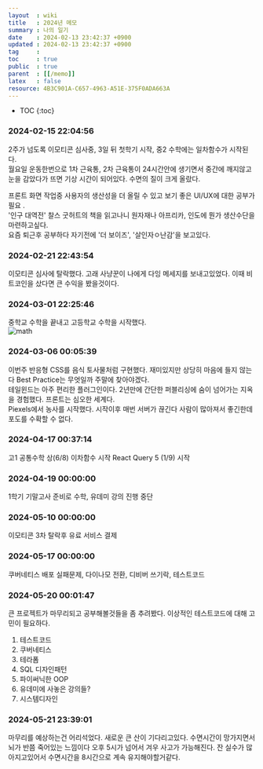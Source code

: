 ```yaml
---
layout  : wiki
title   : 2024년 메모 
summary : 나의 일기
date    : 2024-02-13 23:42:37 +0900
updated : 2024-02-13 23:42:37 +0900
tag     : 
toc     : true
public  : true
parent  : [[/memo]] 
latex   : false
resource: 4B3C901A-C657-4963-A51E-375F0ADA663A
---
```

* TOC
{:toc}

### 2024-02-15 22:04:56
2주가 넘도록 이모티콘 심사중, 3일 뒤 첫학기 시작, 중2 수학에는 일차함수가 시작된다.   
월요일 운동한번으로 1차 근육통, 2차 근육통이 24시간안에 생기면서 중간에 깨지않고 눈을 감았다가 뜨면 기상 시간이 되어있다.
수면의 질이 크게 올랐다.  

프론트 화면 작업중 사용자의 생산성을 더 올릴 수 있고 보기 좋은 UI/UX에 대한 공부가 필요 .  
'인구 대역전' 찰스 굿허트의 책을 읽고나니 원자재나 아프리카, 인도에 뭔가 생산수단을 마련하고싶다.  
요즘 퇴근후 공부하다 자기전에 '더 보이즈', '살인자ㅇ난감'을 보고있다.


### 2024-02-21 22:43:54
이모티콘 심사에 탈락했다. 고래 사냥꾼이 나에게 다잉 메세지를 보내고있었다. 이때 비트코인을 샀다면 큰 수익을 봤을것이다.


### 2024-03-01 22:25:46
중학교 수학을 끝내고 고등학교 수학을 시작했다.  
![math](https://github.com/JayFreemandev/JayFreemandev.github.io/assets/72185011/96260647-6e9e-40c7-ae3d-4bd193bb18f4) 


### 2024-03-06 00:05:39
이번주 반응형 CSS를 음식 토사물처럼 구현했다. 재미있지만 상당히 마음에 들지 않는다 Best Practice는 무엇일까 주말에 찾아야겠다.  
테일윈드는 아주 편리한 플러그인이다. 2년만에 간단한 퍼블리싱에 숨이 넘어가는 지옥을 경험했다. 프론트는 심오한 세계다.   
Piexels에서 농사를 시작했다. 시작이후 매번 서버가 끊긴다 사람이 많아져서 좋긴한데 포도를 수확할 수 없다.


### 2024-04-17 00:37:14
고1 공통수학 상(6/8) 이차함수 시작
React Query 5 (1/9) 시작

### 2024-04-19 00:00:00
1학기 기말고사 준비로 수학, 유데미 강의 진행 중단

### 2024-05-10 00:00:00
이모티콘 3차 탈락후 유료 서비스 결제

### 2024-05-17 00:00:00
쿠버네티스 배포 실패문제, 다이나모 전환, 디비버 쓰기락, 테스트코드


### 2024-05-20 00:01:47
큰 프로젝트가 마무리되고 공부해볼것들을 좀 추려봤다. 이상적인 테스트코드에 대해 고민이 필요하다.
1. 테스트코드 
2. 쿠버네티스 
3. 테라폼
4. SQL 디자인패턴
5. 파이써닉한 OOP
6. 유데미에 사놓은 강의들?
7. 시스템디자인



### 2024-05-21 23:39:01
마무리를 예상하는건 어리석었다. 새로운 큰 산이 기다리고있다.
수면시간이 망가지면서 뇌가 반쯤 죽어있는 느낌이다 오후 5시가 넘어서 겨우 사고가 가능해진다.
잔 실수가 많아지고있어서 수면시간을 8시간으로 계속 유지해야할거같다.
